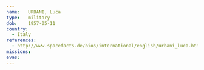 ```yaml
---
name:	URBANI, Luca
type:	military
dob:	1957-05-11
country:
  - Italy
references:
  - http://www.spacefacts.de/bios/international/english/urbani_luca.htm
missions:
evas:
---
```

